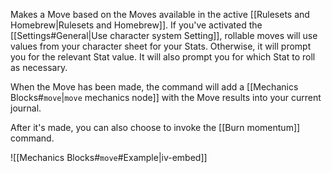 Makes a Move based on the Moves available in the active [[Rulesets and Homebrew|Rulesets and Homebrew]]. If you've activated the [[Settings#General|Use character system Setting]], rollable moves will use values from your character sheet for your Stats. Otherwise, it will prompt you for the relevant Stat value. It will also prompt you for which Stat to roll as necessary.

When the Move has been made, the command will add a [[Mechanics Blocks#`move`|`move` mechanics node]] with the Move results into your current journal.

After it's made, you can also choose to invoke the [[Burn momentum]] command.

![[Mechanics Blocks#`move`#Example|iv-embed]]